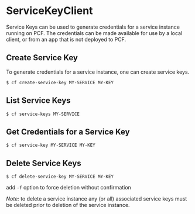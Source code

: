 # ServiceKeyClient
Service Keys can be used to generate credentials for a service instance running on PCF. The credentials can be made available for use by a local client, or from an app that is not deployed to PCF.
## Create Service Key
To generate credentials for a service instance, one can create service keys.
```
$ cf create-service-key MY-SERVICE MY-KEY
```
## List Service Keys
```
$ cf service-keys MY-SERVICE
```

## Get Credentials for a Service Key
```
$ cf service-key MY-SERVICE MY-KEY
```

## Delete Service Keys
```
$ cf delete-service-key MY-SERVICE MY-KEY
```

add `-f` option to force deletion without confirmation

*_Note:_* to delete a service instance any (or all) associated service keys must be deleted prior to deletion of the service instance.
